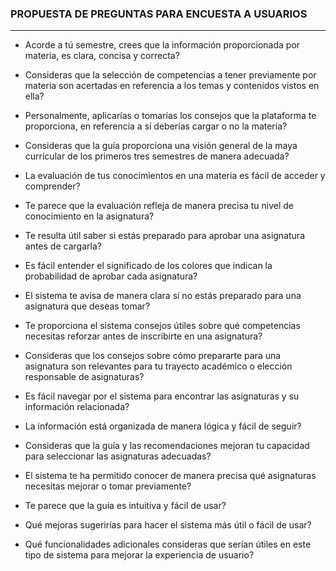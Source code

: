 ### **PROPUESTA DE PREGUNTAS PARA ENCUESTA A USUARIOS**
***
- Acorde a tú semestre, crees que la información proporcionada por materia, es clara, concisa y correcta?

- Consideras que la selección de competencias a tener previamente por materia son acertadas en referencia a los temas y contenidos vistos en ella?

- Personalmente, aplicarías o tomarías los consejos que la plataforma te proporciona, en referencia a sí deberías cargar o no la materia?

- Consideras que la guía proporciona una visión general de la maya currícular de los primeros tres semestres de manera adecuada?

- La evaluación de tus conocimientos en una materia es fácil de acceder y comprender?

- Te parece que la evaluación refleja de manera precisa tu nivel de conocimiento en la asignatura?

- Te resulta útil saber si estás preparado para aprobar una asignatura antes de cargarla?

- Es fácil entender el significado de los colores que indican la probabilidad de aprobar cada asignatura?

- El sistema te avisa de manera clara si no estás preparado para una asignatura que deseas tomar?

- Te proporciona el sistema consejos útiles sobre qué competencias necesitas reforzar antes de inscribirte en una asignatura?

- Consideras que los consejos sobre cómo prepararte para una asignatura son relevantes para tu trayecto académico o elección responsable de asignaturas?

- Es fácil navegar por el sistema para encontrar las asignaturas y su información relacionada?

- La información está organizada de manera lógica y fácil de seguir?

- Consideras que la guía y las recomendaciones mejoran tu capacidad para seleccionar las asignaturas adecuadas?

- El sistema te ha permitido conocer de manera precisa qué asignaturas necesitas mejorar o tomar previamente?

- Te parece que la guía es intuitiva y fácil de usar?

- Qué mejoras sugerirías para hacer el sistema más útil o fácil de usar?

- Qué funcionalidades adicionales consideras que serían útiles en este tipo de sistema para mejorar la experiencia de usuario?
